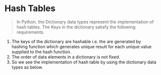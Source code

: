 # Hash Tables

>In Python, the Dictionary data types represent the implementation of hash tables. The Keys in the dictionary satisfy the following requirements.

1. The keys of the dictionary are hashable i.e. the are generated by hashing function which generates unique result for each unique value supplied to the hash function.
2. The order of data elements in a dictionary is not fixed.
3. So we see the implementation of hash table by using the dictionary data types as below.
